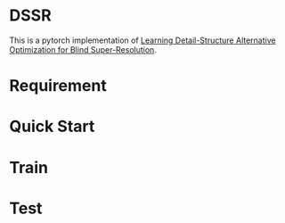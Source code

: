 # DSSR
This is a pytorch implementation of [Learning Detail-Structure Alternative Optimization for Blind Super-Resolution](https://ieeexplore.ieee.org/abstract/document/9721549).
# Requirement
# Quick Start
# Train
# Test
